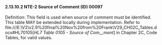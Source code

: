 #### 2.13.10.2 NTE-2 Source of Comment (ID) 00097

Definition: This field is used when source of comment must be identified. This table MAY be extended locally during implementation. Refer to file:///E:\V2\v2.9%20final%20Nov%20from%20Frank\V29_CH02C_Tables.docx#HL70105[_HL7 Table 0105 - Source of Com__ment_] in Chapter 2C, Code Tables, for valid values.
